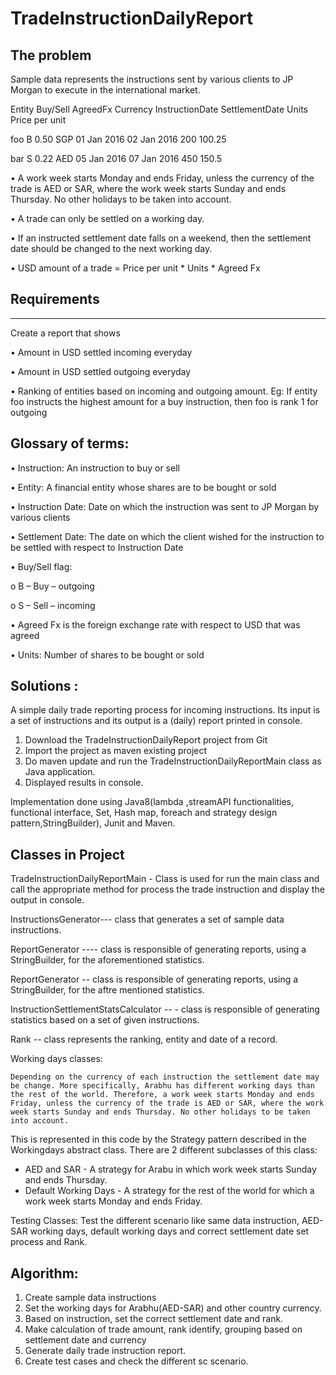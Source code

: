 # TradeInstructionDailyReport

The problem
------------

Sample data represents the instructions sent by various clients to JP Morgan to execute in the international market.

Entity	Buy/Sell	AgreedFx	Currency	InstructionDate	SettlementDate	Units	Price per unit
							
foo	B	0.50	SGP	01 Jan 2016	02 Jan 2016	200	100.25
							
bar	S	0.22	AED	05 Jan 2016	07 Jan 2016	450	150.5
							

•	A work week starts Monday and ends Friday, unless the currency of the trade is AED or SAR, where the work week starts Sunday and ends Thursday. No other holidays to be taken into account.

•	A trade can only be settled on a working day.

•	If an instructed settlement date falls on a weekend, then the settlement date should be changed to the next working day.

•	USD amount of a trade = Price per unit * Units * Agreed Fx

## Requirements
---------------

Create a report that shows

•	Amount in USD settled incoming everyday

•	Amount in USD settled outgoing everyday

•	Ranking of entities based on incoming and outgoing amount. Eg: If entity foo instructs the highest amount for a buy instruction, then foo is rank 1 for outgoing


Glossary of terms:
------------------

•	Instruction: An instruction to buy or sell

•	Entity: A financial entity whose shares are to be bought or sold

•	Instruction Date: Date on which the instruction was sent to JP Morgan by various clients

•	Settlement Date: The date on which the client wished for the instruction to be settled with respect to Instruction Date

•	Buy/Sell flag:

o	B – Buy – outgoing

o	S – Sell – incoming

•	Agreed Fx is the foreign exchange rate with respect to USD that was agreed

•	Units: Number of shares to be bought or sold

Solutions :
------------
A simple daily trade reporting process for incoming instructions. Its input is a set of instructions and its output is a (daily) report printed in console.

1. Download the TradeInstructionDailyReport project from Git
2. Import the project as maven existing project
3. Do maven update and  run the TradeInstructionDailyReportMain  class as Java application.
4. Displayed results in console.

Implementation  done using Java8(lambda ,streamAPI functionalities, functional interface, Set, Hash map, foreach and strategy design pattern,StringBuilder),  Junit and Maven.

Classes in Project
------------------

TradeInstructionDailyReportMain  - Class is used for run the main class and call the appropriate method for process the trade instruction and display the output in console.

InstructionsGenerator--- class that generates a set of sample data  instructions.

ReportGenerator ----  class is responsible of generating reports, using a StringBuilder, for the aforementioned statistics.

ReportGenerator -- class is responsible of generating reports, using a StringBuilder, for the aftre 
mentioned statistics.

InstructionSettlementStatsCalculator -- - class is responsible of generating statistics based on a set of given instructions.

Rank -- class represents the ranking, entity and date of a record.

 Working days classes:

	Depending on the currency of each instruction the settlement date may be change. More specifically, Arabhu has different working days than the rest of the world. Therefore, a work week starts Monday and ends Friday, unless the currency of the trade is AED or SAR, where the work week starts Sunday and ends Thursday. No other holidays to be taken into account. 
This is represented in this code by the Strategy pattern described in the Workingdays abstract class.
There are 2 different subclasses of this class:
-  AED and SAR - A strategy for Arabu in which work week starts Sunday and ends Thursday.
-  Default Working Days -  A strategy for the rest of the world for which a work week starts Monday and ends Friday.

Testing Classes:
	Test the different scenario like same data instruction, AED-SAR  working days, default working days and correct settlement date set process and Rank.

Algorithm:
------------
1. Create sample data instructions
2. Set the working days for Arabhu(AED-SAR) and other country currency.
3. Based on instruction, set the correct settlement date and rank.
4. Make calculation of trade amount, rank identify, grouping based on settlement date and currency
5. Generate daily trade instruction report.
6. Create test cases and check the different sc scenario.
